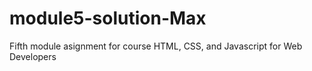 # module5-solution-Max
Fifth module asignment for course HTML, CSS, and Javascript for Web Developers
